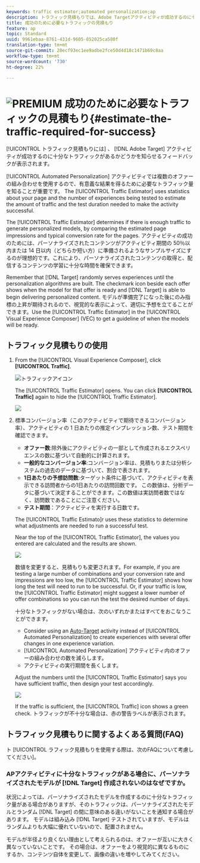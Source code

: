 ```yaml
---
keywords: traffic estimator;automated personalization;ap
description: トラフィック見積もりでは、Adobe Targetアクティビティが成功するのに十分なトラフィックがあるかどうかを知らせるフィードバックを提供します。
title: 成功のために必要なトラフィックの見積もり
feature: ap
topic: Standard
uuid: 9961ebaa-8761-431d-9605-852025ca580f
translation-type: tm+mt
source-git-commit: 20ecf93ec1ee9adbe2fce50d4d18c1471b69c8aa
workflow-type: tm+mt
source-wordcount: '730'
ht-degree: 22%

---
```



# ![PREMIUM](/help/assets/premium.png) 成功のために必要なトラフィックの見積もり{#estimate-the-traffic-required-for-success}

[!UICONTROL トラフィック見積もりには] 、 [!DNL Adobe Target] アクティビティが成功するのに十分なトラフィックがあるかどうかを知らせるフィードバックが表示されます。

[!UICONTROL Automated Personalization] アクティビティでは複数のオファーの組み合わせを使用するので、有意義な結果を得るために必要なトラフィック量を知ることが重要です。 The [!UICONTROL Traffic Estimator] uses statistics about your page and the number of experiences being tested to estimate the amount of traffic and the test duration needed to make the activity successful.

The [!UICONTROL Traffic Estimator] determines if there is enough traffic to generate personalized models, by comparing the estimated page impressions and typical conversion rate for the pages. アクティビティの成功のためには、パーソナライズされたコンテンツがアクティビティ期間の 50％以内または 14 日以内（どちらか短い方）に準備されるようなサンプルサイズにするのが理想的です。これにより、パーソナライズされたコンテンツの取得と、配信するコンテンツの学習に十分な時間を確保できます。

Remember that [!DNL Target] randomly serves experiences until the personalization algorithms are built. The checkmark icon beside each offer shows when the model for that offer is ready and [!DNL Target] is able to begin delivering personalized content. モデルが準備完了になった後にのみ指標の上昇が期待されるので、視覚的な表示によって、適切に予想を立てることができます。Use the [!UICONTROL Traffic Estimator] in the [!UICONTROL Visual Experience Composer] (VEC) to get a guideline of when the models will be ready.

## トラフィック見積もりの使用

1. From the [!UICONTROL Visual Experience Composer], click **[!UICONTROL Traffic]**.

   ![トラフィックアイコン](/help/c-activities/t-automated-personalization/assets/icon-traffic.png)

   The [!UICONTROL Traffic Estimator] opens. You can click **[!UICONTROL Traffic]** again to hide the [!UICONTROL Traffic Estimator].

   ![](assets/ap_est.png)

1. 標準コンバージョン率（このアクティビティで期待できるコンバージョン率）、アクティビティの 1 日あたりの推定インプレッション数、テスト期間を確認できます。

   * **オファー数**:除外後にアクティビティの一部として作成されるエクスペリエンスの数に基づいて自動的に計算されます。
   * **一般的なコンバージョン率**:コンバージョン率は、見積もりまたは分析システムの過去のデータに基づいて、割合で表されます。
   * **1日あたりの予想訪問数**:ターゲット条件に基づいて、アクティビティを表示できる訪問者からの1日あたりの訪問回数です。 この数値は、分析データに基づいて決定することができます。この数値は実訪問者数ではなく、訪問数であることにご注意ください。
   * **テスト期間**：アクティビティを実行する日数です。

   The [!UICONTROL Traffic Estimato]r uses these statistics to determine what adjustments are needed to run a successful test.

   Near the top of the [!UICONTROL Traffic Estimator], the values you entered are calculated and the results are shown.

   ![](assets/ap_est_no.png)

   数値を変更すると、見積もりも変更されます。For example, if you are testing a large number of combinations and your conversion rate and impressions are too low, the [!UICONTROL Traffic Estimator] shows how long the test will need to run to be successful. Or, if your traffic is low, the [!UICONTROL Traffic Estimator] might suggest a lower number of offer combinations so you can run the test the desired number of days.

   十分なトラフィックがない場合は、次のいずれかまたはすべてをおこなうことができます。

   * Consider using an [Auto-Target](/help/c-activities/auto-target-to-optimize.md) activity instead of [!UICONTROL Automated Personalization] to create experiences with several offer changes in one experience variation.
   * [!UICONTROL Automated Personalization] アクティビティ内のオファーの組み合わせの数を減らします。
   * アクティビティの実行期間を長くします。

   Adjust the numbers until the [!UICONTROL Traffic Estimator] says you have sufficient traffic, then design your test accordingly.

   ![](assets/ap_est_yes.png)

   If the traffic is sufficient, the [!UICONTROL Traffic] icon shows a green check. トラフィックが不十分な場合は、赤の警告ラベルが表示されます。

## トラフィック見積もりに関するよくある質問(FAQ)

ト [!UICONTROL ラフィック見積もりを使用する際は、次のFAQについて考慮してください]。

### APアクティビティに十分なトラフィックがある場合に、パーソナライズされたモデルが [!DNL Target] 作成されないのはなぜですか。

状況によっては、パーソナライズされたモデルを作成するのに十分なトラフィック量がある場合がありますが、そのトラフィックは、パーソナライズされたモデルとランダム [!DNL Target] の間に意味のある違いがないことを通知する場合があります。 モデルは組み込み [!DNL Target] テストされていますが、モデルはランダムよりも大幅に優れていないので、配置されません。

モデルが半径より良くない理由として考えられるのは、オファーが互いに大きく異なっていないことです。 その場合は、オファーをより視覚的に異なるものにするか、コンテンツ自体を変更して、画像の違いを増やしてみてください。
